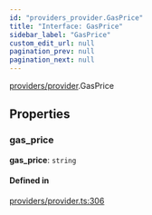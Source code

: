 ```yaml
---
id: "providers_provider.GasPrice"
title: "Interface: GasPrice"
sidebar_label: "GasPrice"
custom_edit_url: null
pagination_prev: null
pagination_next: null
---
```


[providers/provider](../modules/providers_provider.md).GasPrice

## Properties

### gas\_price

 **gas\_price**: `string`

#### Defined in

[providers/provider.ts:306](https://github.com/near/near-api-js/blob/a0c9a104/packages/near-api-js/src/providers/provider.ts#L306)
